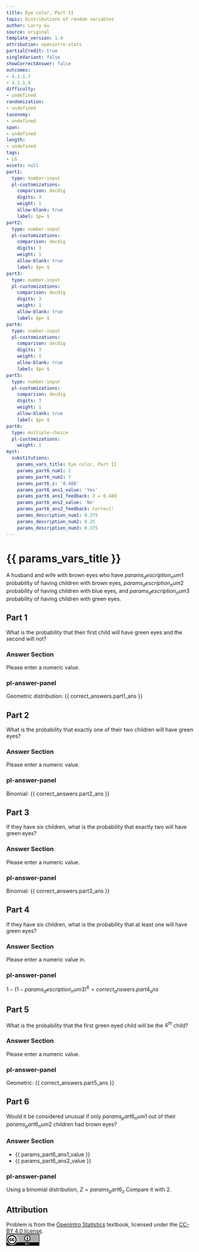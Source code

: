 ```yaml
---
title: Eye color, Part II
topic: Distributions of random variables
author: Larry Gu
source: original
template_version: 1.4
attribution: openintro-stats
partialCredit: true
singleVariant: false
showCorrectAnswer: false
outcomes:
- 4.1.1.7
- 4.1.1.9
difficulty:
- undefined
randomization:
- undefined
taxonomy:
- undefined
span:
- undefined
length:
- undefined
tags:
- LG
assets: null
part1:
  type: number-input
  pl-customizations:
    comparison: decdig
    digits: 3
    weight: 1
    allow-blank: true
    label: $p= $
part2:
  type: number-input
  pl-customizations:
    comparison: decdig
    digits: 3
    weight: 1
    allow-blank: true
    label: $p= $
part3:
  type: number-input
  pl-customizations:
    comparison: decdig
    digits: 3
    weight: 1
    allow-blank: true
    label: $p= $
part4:
  type: number-input
  pl-customizations:
    comparison: decdig
    digits: 3
    weight: 1
    allow-blank: true
    label: $p= $
part5:
  type: number-input
  pl-customizations:
    comparison: decdig
    digits: 3
    weight: 1
    allow-blank: true
    label: $p= $
part6:
  type: multiple-choice
  pl-customizations:
    weight: 1
myst:
  substitutions:
    params_vars_title: Eye color, Part II
    params_part6_num1: 2
    params_part6_num2: 7
    params_part6_z: '0.488'
    params_part6_ans1_value: 'Yes'
    params_part6_ans1_feedback: Z = 0.488
    params_part6_ans2_value: 'No'
    params_part6_ans2_feedback: Correct!
    params_description_num1: 0.375
    params_description_num2: 0.25
    params_description_num3: 0.375
---
```

# {{ params_vars_title }}
A husband and wife with brown eyes who have ${{ params_description_num1 }}$ probability of having children with brown eyes, ${{ params_description_num2 }}$ probability of having children with blue eyes, and ${{ params_description_num3 }}$ probability of having children with green eyes.

## Part 1

What is the probability that their first child will have green eyes and the second will not?

### Answer Section

Please enter a numeric value.

### pl-answer-panel

Geometric distribution: {{ correct_answers.part1_ans }}

## Part 2

What is the probability that exactly one of their two children will have green eyes?

### Answer Section

Please enter a numeric value.

### pl-answer-panel

Binomial: {{ correct_answers.part2_ans }}

## Part 3

If they have six children, what is the probability that exactly two will have green eyes?

### Answer Section

Please enter a numeric value.

### pl-answer-panel

Binomial: {{ correct_answers.part3_ans }}

## Part 4

If they have six children, what is the probability that at least one will have green eyes?

### Answer Section

Please enter a numeric value in.

### pl-answer-panel

$1-(1-{{ params_description_num3 }})^6={{ correct_answers.part4_ans }}$

## Part 5

What is the probability that the first green eyed child will be the $4^{th}$ child?

### Answer Section

Please enter a numeric value.

### pl-answer-panel

Geometric: {{ correct_answers.part5_ans }}

## Part 6

Would it be considered unusual if only ${{ params_part6_num1 }}$ out of their ${{ params_part6_num2 }}$ children had brown eyes?

### Answer Section

- {{ params_part6_ans1_value }}
- {{ params_part6_ans2_value }}

### pl-answer-panel

Using a binomial distribution, $Z = {{params_part6_z}}$ Compare it with 2.

## Attribution

Problem is from the [OpenIntro Statistics](https://openintro.org/book/os/) textbook, licensed under the [CC-BY 4.0 license](https://creativecommons.org/licenses/by/4.0/).<br>![Image representing the Creative Commons 4.0 BY license.](https://raw.githubusercontent.com/firasm/bits/master/by.png)